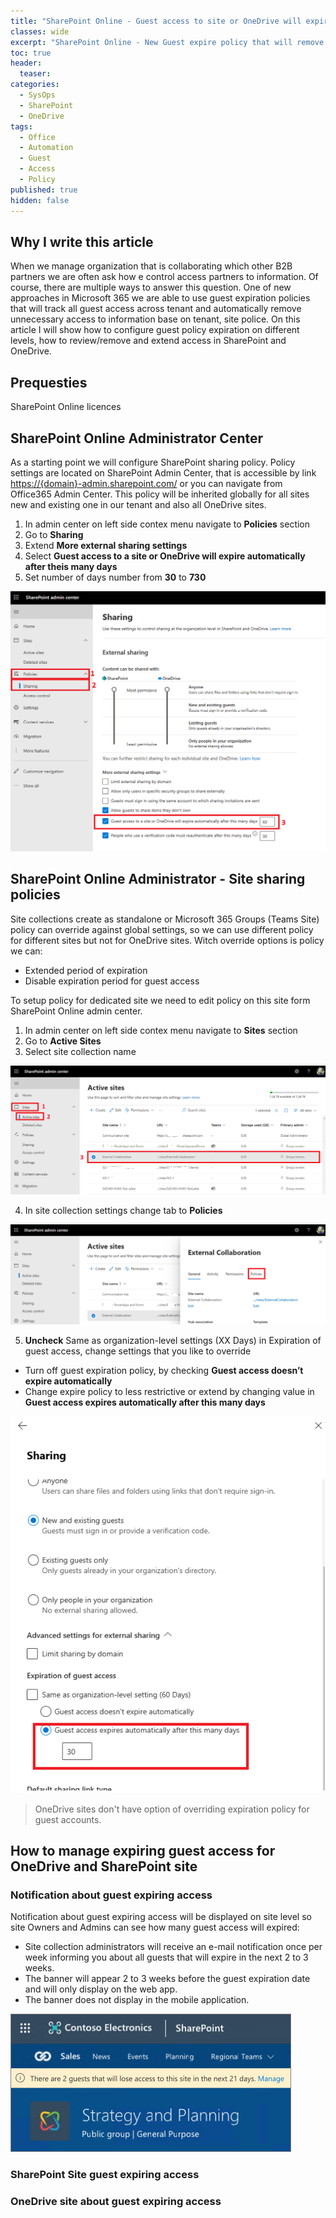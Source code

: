 ```yaml
---
title: "SharePoint Online - Guest access to site or OneDrive will expire automatically after period of time."
classes: wide
excerpt: "SharePoint Online - New Guest expire policy that will remove access for guest account after period of time form SharePoint Site and OneDrive."
toc: true
header:
  teaser: 
categories:
  - SysOps
  - SharePoint
  - OneDrive
tags:
  - Office
  - Automation
  - Guest
  - Access
  - Policy
published: true
hidden: false
---
```



## Why I write this article

When we manage organization that is collaborating which other B2B partners we are often ask how e control access partners to information. Of course, there are multiple ways to answer this question. 
One of new approaches in Microsoft 365 we are able to use guest expiration policies that will track all guest access across tenant and automatically remove unnecessary access to information base on tenant, site police. 
On this article I will show how to configure guest policy expiration on different levels, how to review/remove and extend access in SharePoint and OneDrive.

## Prequesties 

SharePoint Online licences 
## SharePoint Online Administrator Center

As a starting point we will configure SharePoint sharing policy. Policy settings are located on SharePoint Admin Center, that is accessible by link [https://{domain}-admin.sharepoint.com/](https://{domain}-admin.sharepoint.com/) or you can navigate from Office365 Admin Center. 
This policy will be inherited globally for all sites new and existing one in our tenant and also all OneDrive sites.

1. In admin center on left side contex menu navigate to **Policies** section
2. Go to **Sharing**
3. Extend **More external sharing settings**  
4. Select **Guest access to a site or OneDrive will expire automatically after theis many days** 
5. Set number of days number from **30** to **730**

![](/assets/images/M365-Guest-Policy/M365-Guest-SPO-admin.png)

## SharePoint Online Administrator - Site sharing policies

Site collections create as standalone or Microsoft 365 Groups (Teams Site) policy can override against global settings, so we can use different policy for different sites but not for OneDrive sites. Witch override options is policy we can: 
-	Extended period of expiration 
-	Disable expiration period for guest access  

To setup policy for dedicated site we need to edit policy on this site form SharePoint Online admin center. 

1. In admin center on left side contex menu navigate to **Sites** section
2. Go to **Active Sites**
3. Select site collection name 



![](/assets/images/M365-Guest-Policy/M365-Guest-SPO-Admin-Site-1.png)


4. In site collection settings change tab to **Policies**

![](/assets/images/M365-Guest-Policy/M365-Guest-SPO-Admin-Site-3.png)

5. **Uncheck** Same as organization-level settings (XX Days) in Expiration of guest access, change settings that you like to override 
- Turn off guest expiration policy, by checking **Guest access doesn’t expire automatically** 
- Change expire policy to less restrictive or extend by changing value in **Guest access expires automatically after this many days** 


![](/assets/images/M365-Guest-Policy/M365-Guest-SPO-Admin-Site-2.png)

>
> OneDrive sites don't have option of overriding expiration policy for guest accounts.
>

## How to manage expiring guest access for OneDrive and SharePoint site

### Notification about guest expiring access

Notification about guest expiring access will be displayed on site level so site Owners and Admins can see how many guest access will expired: 

- Site collection administrators will receive an e-mail notification once per week informing you about all guests that will expire in the next 2 to 3 weeks.
- The banner will appear 2 to 3 weeks before the guest expiration date and will only display on the web app.
- The banner does not display in the mobile application.

![](/assets/images/M365-Guest-Policy/M365-Guest-SPO-Site-6.png)

### SharePoint Site guest expiring access


### OneDrive site about guest expiring access




















<!-- https://support.microsoft.com/en-us/office/manage-guest-expiration-for-a-site-25bee24f-42ad-4ee8-8402-4186eed74dea?ui=en-us&rs=en-us&ad=us -->
